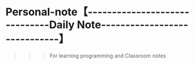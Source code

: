 # Personal-note【------------------------------Daily Note-----------------------------】
>>>For learning programming and Classroom notes 
